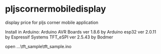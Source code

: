 # pljscornermobiledisplay
display price for pljs corner mobile application

Install in Arduino:
Arduino AVR Boards ver 1.8.6 by Arduino
esp32 ver 2.0.11 by Espressif Systems
TFT_eSPI ver 2.5.43  by Bodmer

open ...\tft_sample\tft_sample.ino
